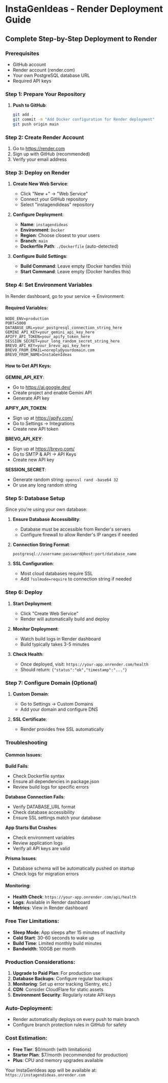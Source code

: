 # InstaGenIdeas - Render Deployment Guide

## Complete Step-by-Step Deployment to Render

### Prerequisites
- GitHub account
- Render account (render.com)
- Your own PostgreSQL database URL
- Required API keys

### Step 1: Prepare Your Repository

1. **Push to GitHub**:
   ```bash
   git add .
   git commit -m "Add Docker configuration for Render deployment"
   git push origin main
   ```

### Step 2: Create Render Account

1. Go to https://render.com
2. Sign up with GitHub (recommended)
3. Verify your email address

### Step 3: Deploy on Render

1. **Create New Web Service**:
   - Click "New +" → "Web Service"
   - Connect your GitHub repository
   - Select "instagendideas" repository

2. **Configure Deployment**:
   - **Name**: `instagendideas`
   - **Environment**: `Docker`
   - **Region**: Choose closest to your users
   - **Branch**: `main`
   - **Dockerfile Path**: `./Dockerfile` (auto-detected)

3. **Configure Build Settings**:
   - **Build Command**: Leave empty (Docker handles this)
   - **Start Command**: Leave empty (Docker handles this)

### Step 4: Set Environment Variables

In Render dashboard, go to your service → Environment:

#### Required Variables:
```
NODE_ENV=production
PORT=5000
DATABASE_URL=your_postgresql_connection_string_here
GEMINI_API_KEY=your_gemini_api_key_here
APIFY_API_TOKEN=your_apify_token_here
SESSION_SECRET=your_long_random_secret_string_here
BREVO_API_KEY=your_brevo_api_key_here
BREVO_FROM_EMAIL=noreply@yourdomain.com
BREVO_FROM_NAME=InstaGenIdeas
```

#### How to Get API Keys:

**GEMINI_API_KEY**:
- Go to https://ai.google.dev/
- Create project and enable Gemini API
- Generate API key

**APIFY_API_TOKEN**:
- Sign up at https://apify.com/
- Go to Settings → Integrations
- Create new API token

**BREVO_API_KEY**:
- Sign up at https://brevo.com/
- Go to SMTP & API → API Keys
- Create new API key

**SESSION_SECRET**:
- Generate random string: `openssl rand -base64 32`
- Or use any long random string

### Step 5: Database Setup

Since you're using your own database:

1. **Ensure Database Accessibility**:
   - Database must be accessible from Render's servers
   - Configure firewall to allow Render's IP ranges if needed

2. **Connection String Format**:
   ```
   postgresql://username:password@host:port/database_name
   ```

3. **SSL Configuration**:
   - Most cloud databases require SSL
   - Add `?sslmode=require` to connection string if needed

### Step 6: Deploy

1. **Start Deployment**:
   - Click "Create Web Service"
   - Render will automatically build and deploy

2. **Monitor Deployment**:
   - Watch build logs in Render dashboard
   - Build typically takes 3-5 minutes

3. **Check Health**:
   - Once deployed, visit: `https://your-app.onrender.com/health`
   - Should return: `{"status":"ok","timestamp":"..."}`

### Step 7: Configure Domain (Optional)

1. **Custom Domain**:
   - Go to Settings → Custom Domains
   - Add your domain and configure DNS

2. **SSL Certificate**:
   - Render provides free SSL automatically

### Troubleshooting

#### Common Issues:

**Build Fails**:
- Check Dockerfile syntax
- Ensure all dependencies in package.json
- Review build logs for specific errors

**Database Connection Fails**:
- Verify DATABASE_URL format
- Check database accessibility
- Ensure SSL settings match your database

**App Starts But Crashes**:
- Check environment variables
- Review application logs
- Verify all API keys are valid

**Prisma Issues**:
- Database schema will be automatically pushed on startup
- Check logs for migration errors

#### Monitoring:

- **Health Check**: `https://your-app.onrender.com/api/health`
- **Logs**: Available in Render dashboard
- **Metrics**: View in Render dashboard

### Free Tier Limitations:

- **Sleep Mode**: App sleeps after 15 minutes of inactivity
- **Cold Start**: 30-60 seconds to wake up
- **Build Time**: Limited monthly build minutes
- **Bandwidth**: 100GB per month

### Production Considerations:

1. **Upgrade to Paid Plan**: For production use
2. **Database Backups**: Configure regular backups
3. **Monitoring**: Set up error tracking (Sentry, etc.)
4. **CDN**: Consider CloudFlare for static assets
5. **Environment Security**: Regularly rotate API keys

### Auto-Deployment:

- Render automatically deploys on every push to main branch
- Configure branch protection rules in GitHub for safety

### Cost Estimation:

- **Free Tier**: $0/month (with limitations)
- **Starter Plan**: $7/month (recommended for production)
- **Plus**: CPU and memory upgrades available

Your InstaGenIdeas app will be available at: `https://instagendideas.onrender.com`